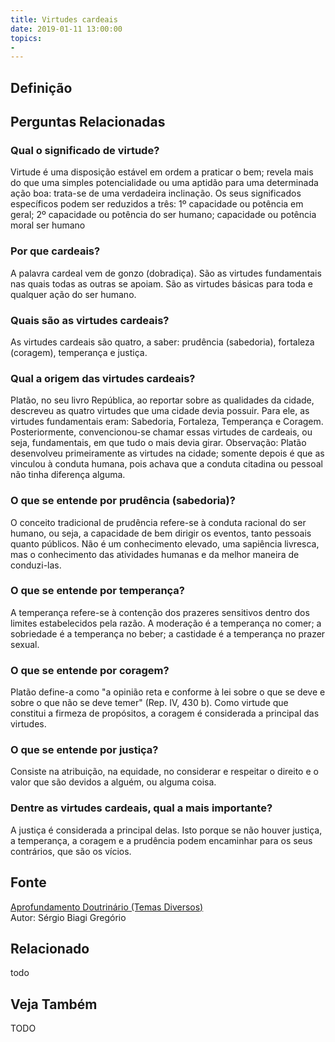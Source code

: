 ```yaml
---
title: Virtudes cardeais
date: 2019-01-11 13:00:00
topics: 
- 
---
```


## Definição


## Perguntas Relacionadas

### Qual o significado de virtude?
Virtude é uma disposição estável em ordem a praticar o bem; revela
mais do que uma simples potencialidade ou uma aptidão para uma
determinada ação boa: trata-se de uma verdadeira inclinação. Os seus
significados específicos podem ser reduzidos a três: 1º capacidade ou
potência em geral; 2º capacidade ou potência do ser humano; capacidade
ou potência moral ser humano

### Por que cardeais?
A palavra cardeal vem de gonzo (dobradiça). São as virtudes fundamentais
nas quais todas as outras se apoiam. São as virtudes básicas para toda e
qualquer ação do ser humano.

### Quais são as virtudes cardeais?
As virtudes cardeais são quatro, a saber: prudência (sabedoria),
fortaleza (coragem), temperança e justiça.

### Qual a origem das virtudes cardeais?
Platão, no seu livro República, ao reportar sobre as qualidades da
cidade, descreveu as quatro virtudes que uma cidade devia possuir. Para
ele, as virtudes fundamentais eram: Sabedoria, Fortaleza, Temperança e
Coragem. Posteriormente, convencionou-se chamar essas virtudes de
cardeais, ou seja, fundamentais, em que tudo o mais devia girar.
Observação: Platão desenvolveu primeiramente as virtudes na cidade;
somente depois é que as vinculou à conduta humana, pois achava que a
conduta citadina ou pessoal não tinha diferença alguma.

### O que se entende por prudência (sabedoria)?
O conceito tradicional de prudência refere-se à conduta racional do ser
humano, ou seja, a capacidade de bem dirigir os eventos, tanto pessoais
quanto públicos. Não é um conhecimento elevado, uma sapiência livresca,
mas o conhecimento das atividades humanas e da melhor maneira de
conduzi-las.

### O que se entende por temperança?
A temperança refere-se à contenção dos prazeres sensitivos dentro dos
limites estabelecidos pela razão. A moderação é a temperança no comer;
a sobriedade é a temperança no beber; a castidade é a temperança no
prazer sexual.

### O que se entende por coragem?
Platão define-a como "a opinião reta e conforme à lei sobre o que se
deve e sobre o que não se deve temer" (Rep. IV, 430 b). Como virtude
que constitui a firmeza de propósitos, a coragem é considerada a
principal das virtudes.

### O que se entende por justiça?
Consiste na atribuição, na equidade, no considerar e respeitar o direito
e o valor que são devidos a alguém, ou alguma coisa.

### Dentre as virtudes cardeais, qual a mais importante?
A justiça é considerada a principal delas. Isto porque se não houver
justiça, a temperança, a coragem e a prudência podem encaminhar para os
seus contrários, que são os vícios.



## Fonte
[Aprofundamento Doutrinário (Temas Diversos)](https://sites.google.com/view/aprofundamentodoutrinario/virtudes-cardeais)  
Autor: Sérgio Biagi Gregório



## Relacionado
todo

## Veja Também
TODO


